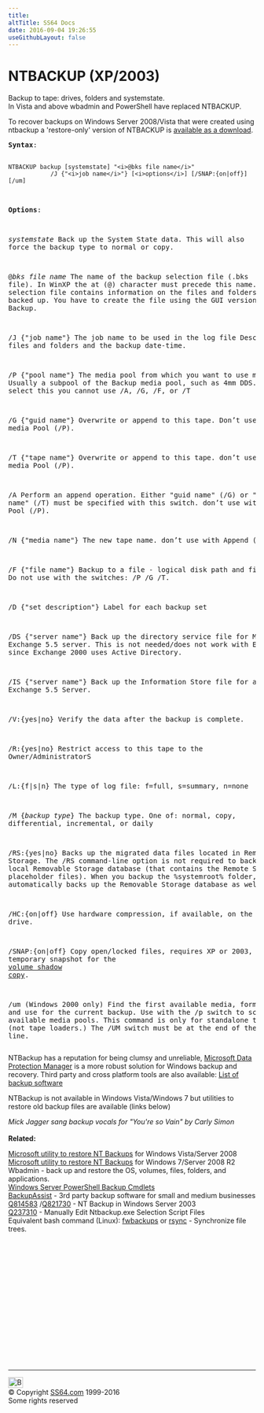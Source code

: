 ```yaml
---
title:
altTitle: SS64 Docs
date: 2016-09-04 19:26:55
useGithubLayout: false
---
```

<!-- #BeginLibraryItem "/Library/head_nt.lbi" --><!-- #EndLibraryItem --><h1>NTBACKUP (XP/2003)</h1> 
<p>Backup to tape: drives,  folders and  systemstate. <br>
In Vista and above <span class="code">wbadmin</span> and PowerShell have replaced NTBACKUP.</p>
<p>To recover backups on Windows Server 2008/Vista that were created using ntbackup a 'restore-only' version   of NTBACKUP is <a href="http://go.microsoft.com/fwlink/?LinkId=82917">available as a download</a>.</p>
<pre><b>Syntax</b>:

    NTBACKUP backup [systemstate] "<i>@bks file name</i>"
                /J {"<i>job name</i>"} [<i>options</i>] [/SNAP:{on|off}] [/um]

<b>Options</b>:

<i>systemstate</i>
  Back up the System State data. 
  This will also force the backup type to normal or copy.

@<i>bks file name</i>
  The name of the backup selection file (.bks file).
  In WinXP the at (@) character must precede this name.
  A backup selection file contains information on the files and folders 
  to be backed up. 
  You have to create the file using the GUI version of NT Backup.

/J {"job name"}
  The job name to be used in the log file 
  Describe the files and folders and the backup date-time.

/P {"pool name"}
  The media pool from which you want to use media. 
  Usually a subpool of the Backup media pool, such as 4mm DDS.
  If you select this you cannot use /A, /G, /F, or /T

/G {"guid name"}
  Overwrite or append to this tape. 
  Don’t use with a media Pool (/P).

/T {"tape name"}
  Overwrite or append to this tape.
  don’t use with a media Pool (/P).

/A
  Perform an append operation. 
  Either "guid name" (/G) or "tape name" (/T) must be specified with this switch. 
  don’t use with a media Pool (/P).

/N {"media name"}
  The new tape name. don’t use with Append (/A).

/F {"file name"}
  Backup to a file - logical disk path and file name.
  Do not use with the switches: /P /G /T.

/D {"set description"}
  Label for each backup set

/DS {"server name"}
  Back up the directory service file for MS Exchange 5.5 server. 
  This is not needed/does not work with Exchange 2000 since Exchange 2000
  uses Active Directory.

/IS {"server name"}
  Back up the Information Store file for an MS Exchange 5.5 Server.

/V:{yes|no}
  Verify the data after the backup is complete.

/R:{yes|no}
  Restrict access to this tape to the Owner/AdministratorS

/L:{f|s|n}
  The type of log file: f=full, s=summary, n=none

/M {<i>backup type</i>}
  The backup type. One of: normal, copy, differential, incremental, or daily

/RS:{yes|no}
  Backs up the migrated data files located in Remote Storage. 
  The /RS command-line option is not required to back up the local Removable 
  Storage database (that contains the Remote Storage placeholder files). 
  When you backup the %systemroot% folder, Backup automatically backs up the 
  Removable Storage database as well.

/HC:{on|off}
  Use hardware compression, if available, on the tape drive.

/SNAP:{on|off}
  Copy open/locked files, requires XP or 2003,
  creates a temporary snapshot for the <a href="http://en.wikipedia.org./wiki/Shadow_Copy">volume shadow copy</a>.

/um  (Windows 2000 only)
  Find the first available media, format it, and use for the current backup.
  Use with the /p switch to scan for available media pools. 
  This command is only for standalone tape devices (not tape loaders.)
  The /UM switch must be at the end of the command line.</pre>
<p>NTBackup has a reputation for being clumsy and unreliable, <a href="http://www.microsoft.com/en-us/server-cloud/products/system-center-2012-r2/">Microsoft Data Protection Manager</a> is a more robust solution for Windows backup and recovery. Third party and cross platform tools are also available: <a href="http://en.wikipedia.org/wiki/List_of_backup_software">List of backup software</a></p>
<p>NTBackup is not available  in Windows Vista/Windows 7 but utilities to restore old backup files are available (links below)</p>
<p><i class="quote">Mick Jagger  sang backup vocals for "You're so Vain" by Carly Simon</i><br>
<br>
<b>Related:</b></p>
<p><a href="http://www.microsoft.com/downloads/details.aspx?FamilyID=7da725e2-8b69-4c65-afa3-2a53107d54a7&amp;DisplayLang=en">Microsoft utility to restore NT Backups</a> for Windows Vista/Server 2008 <br>
<a href="https://support.microsoft.com/kb/974674">Microsoft utility to restore NT Backups</a> for Windows 7/Server 2008 R2<br>
Wbadmin - back up and restore the OS, volumes, files, folders, and applications.<br>
<a href="http://technet.microsoft.com/library/jj902428.aspx">Windows Server  PowerShell Backup Cmdlets</a><br>
<a href="http://www.backupassist.com/">BackupAssist</a> - 3rd party backup software  for small and medium businesses<br>
<a href="at.html"> </a><a href="https://support.microsoft.com/kb/814583">Q814583</a> /<a href="https://support.microsoft.com/kb/821730">Q821730</a> - NT Backup in Windows Server 2003 <br>
<a href="https://support.microsoft.com/kb/237310">Q237310</a> - Manually Edit Ntbackup.exe Selection Script Files <br>
Equivalent bash command (Linux): <a href="http://www.diffingo.com/oss/fwbackups">fwbackups</a> or <a href="../bash/rsync.html">rsync</a> - Synchronize file trees.</p><!-- #BeginLibraryItem "/Library/foot_nt.lbi" --><p>
<!-- windows300 -->
<ins class="adsbygoogle" style="display:inline-block;width:300px;height:250px" data-ad-client="ca-pub-6140977852749469" data-ad-slot="7649547908"></ins>
<script>
(adsbygoogle = window.adsbygoogle || []).push({});
</script></p>
<hr>
<div id="bl" class="footer"><a href="ntbackup.html#"><img src="../images/top.png" width="30" height="22" alt="Back to the Top"></a></div>
<div id="br" class="footer, tagline">© Copyright <a href="http://ss64.com/">SS64.com</a> 1999-2016<br>
Some rights reserved</div><!-- #EndLibraryItem -->

